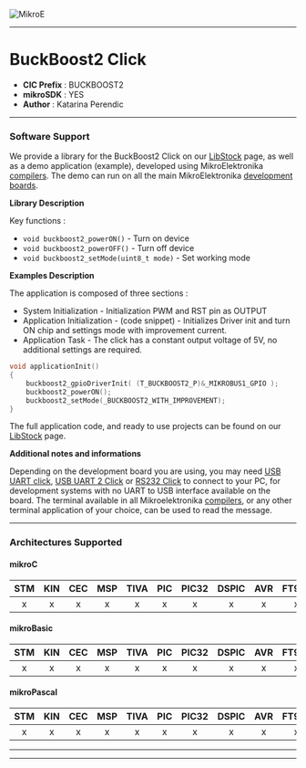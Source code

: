 ![MikroE](http://www.mikroe.com/img/designs/beta/logo_small.png)

---

# BuckBoost2 Click

- **CIC Prefix**  : BUCKBOOST2
- **mikroSDK**    : YES
- **Author**      : Katarina Perendic

---

### Software Support

We provide a library for the BuckBoost2 Click on our [LibStock](https://libstock.mikroe.com/projects/view/2327/buck-boost-2-click) 
page, as well as a demo application (example), developed using MikroElektronika 
[compilers](http://shop.mikroe.com/compilers). The demo can run on all the main 
MikroElektronika [development boards](http://shop.mikroe.com/development-boards).

**Library Description**

Key functions :

- ``` void buckboost2_powerON() ``` - Turn on device
- ``` void buckboost2_powerOFF() ``` - Turn off device 
- ``` void buckboost2_setMode(uint8_t mode) ``` - Set working mode

**Examples Description**

The application is composed of three sections :

- System Initialization - Initialization PWM and RST pin as OUTPUT
- Application Initialization - (code snippet) - Initializes Driver init and turn ON chip and settings mode with improvement current.
- Application Task - The click has a constant output voltage of 5V, no additional settings are required.


```.c
void applicationInit()
{
    buckboost2_gpioDriverInit( (T_BUCKBOOST2_P)&_MIKROBUS1_GPIO );
    buckboost2_powerON();
    buckboost2_setMode(_BUCKBOOST2_WITH_IMPROVEMENT);
}
```

The full application code, and ready to use projects can be found on our 
[LibStock](https://libstock.mikroe.com/projects/view/2327/buck-boost-2-click) page.


**Additional notes and informations**

Depending on the development board you are using, you may need 
[USB UART click](http://shop.mikroe.com/usb-uart-click), 
[USB UART 2 Click](http://shop.mikroe.com/usb-uart-2-click) or 
[RS232 Click](http://shop.mikroe.com/rs232-click) to connect to your PC, for 
development systems with no UART to USB interface available on the board. The 
terminal available in all Mikroelektronika 
[compilers](http://shop.mikroe.com/compilers), or any other terminal application 
of your choice, can be used to read the message.

---
### Architectures Supported

#### mikroC

| STM | KIN | CEC | MSP | TIVA | PIC | PIC32 | DSPIC | AVR | FT90x |
|:-:|:-:|:-:|:-:|:-:|:-:|:-:|:-:|:-:|:-:|
| x | x | x | x | x | x | x | x | x | x |

#### mikroBasic

| STM | KIN | CEC | MSP | TIVA | PIC | PIC32 | DSPIC | AVR | FT90x |
|:-:|:-:|:-:|:-:|:-:|:-:|:-:|:-:|:-:|:-:|
| x | x | x | x | x | x | x | x | x | x |

#### mikroPascal

| STM | KIN | CEC | MSP | TIVA | PIC | PIC32 | DSPIC | AVR | FT90x |
|:-:|:-:|:-:|:-:|:-:|:-:|:-:|:-:|:-:|:-:|
| x | x | x | x | x | x | x | x | x | x |

---
---
